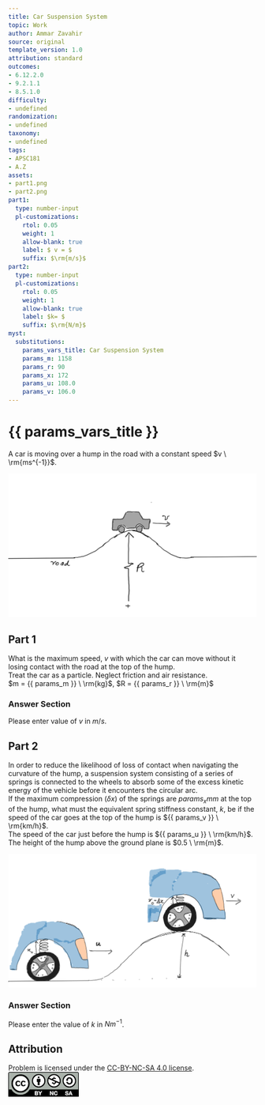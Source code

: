 ```yaml
---
title: Car Suspension System
topic: Work
author: Ammar Zavahir
source: original
template_version: 1.0
attribution: standard
outcomes:
- 6.12.2.0
- 9.2.1.1
- 8.5.1.0
difficulty:
- undefined
randomization:
- undefined
taxonomy:
- undefined
tags:
- APSC181
- A.Z
assets:
- part1.png
- part2.png
part1:
  type: number-input
  pl-customizations:
    rtol: 0.05
    weight: 1
    allow-blank: true
    label: $ v = $
    suffix: $\rm{m/s}$
part2:
  type: number-input
  pl-customizations:
    rtol: 0.05
    weight: 1
    allow-blank: true
    label: $k= $
    suffix: $\rm{N/m}$
myst:
  substitutions:
    params_vars_title: Car Suspension System
    params_m: 1158
    params_r: 90
    params_x: 172
    params_u: 108.0
    params_v: 106.0
---
```

# {{ params_vars_title }}
A car is moving over a hump in the road with a constant speed $v \  \rm{ms^{-1}}$.

<img src="part1.png" width=800>

## Part 1

What is the maximum speed, $v$ with which the car can move without it losing contact with the road at the top of the hump.
<br>Treat the car as a particle. Neglect friction and air resistance.
<br>
$m = {{ params_m }} \ \rm{kg}$, $R = {{ params_r }} \ \rm{m}$

### Answer Section

Please enter value of $v$ in $m/s$.

## Part 2

In order to reduce the likelihood of loss of contact when navigating the curvature of the hump, a suspension system consisting of a series of springs is connected to the wheels to absorb some of the excess kinetic energy of the vehicle before it encounters the circular arc.
<br>If the maximum compression ($\delta x$) of the springs are ${{ params_x }}mm$ at the top of the hump, what must the equivalent spring stiffness constant, $k$, be if the speed of the car goes at the top of the hump is ${{ params_v }} \ \rm{km/h}$.
<br>
The speed of the car just before the hump is ${{ params_u }} \ \rm{km/h}$. The height of the hump above the ground plane is $0.5 \ \rm{m}$.

<img src="part2.png" width=800>

### Answer Section

Please enter the value of $k$ in $Nm^{-1}$.

## Attribution

Problem is licensed under the [CC-BY-NC-SA 4.0 license](https://creativecommons.org/licenses/by-nc-sa/4.0/).<br> ![The Creative Commons 4.0 license requiring attribution-BY, non-commercial-NC, and share-alike-SA license.](https://raw.githubusercontent.com/firasm/bits/master/by-nc-sa.png)